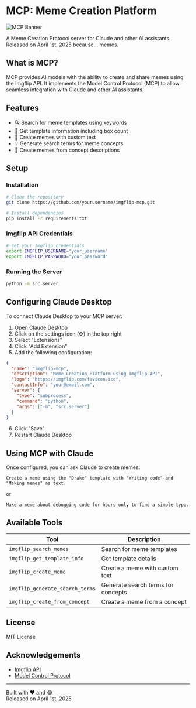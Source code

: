 # MCP: Meme Creation Platform

![MCP Banner](https://i.imgflip.com/9p7wqm.jpg)

A Meme Creation Protocol server for Claude and other AI assistants. Released on April 1st, 2025 because... memes.

## What is MCP?

MCP provides AI models with the ability to create and share memes using the Imgflip API. 
It implements the Model Control Protocol (MCP) to allow seamless integration with Claude and other AI assistants.

## Features

- 🔍 Search for meme templates using keywords
- 🧠 Get template information including box count
- 🎨 Create memes with custom text
- 💡 Generate search terms for meme concepts
- 🚀 Create memes from concept descriptions

## Setup

### Installation

```bash
# Clone the repository
git clone https://github.com/yourusername/imgflip-mcp.git

# Install dependencies
pip install -r requirements.txt
```

### Imgflip API Credentials

```bash
# Set your Imgflip credentials
export IMGFLIP_USERNAME="your_username"
export IMGFLIP_PASSWORD="your_password"
```

### Running the Server

```bash
python -m src.server
```

## Configuring Claude Desktop

To connect Claude Desktop to your MCP server:

1. Open Claude Desktop
2. Click on the settings icon (⚙️) in the top right
3. Select "Extensions"
4. Click "Add Extension"
5. Add the following configuration:

```json
{
  "name": "imgflip-mcp",
  "description": "Meme Creation Platform using Imgflip API",
  "logo": "https://imgflip.com/favicon.ico",
  "contactInfo": "your@email.com",
  "server": {
    "type": "subprocess",
    "command": "python",
    "args": ["-m", "src.server"]
  }
}
```

6. Click "Save"
7. Restart Claude Desktop

## Using MCP with Claude

Once configured, you can ask Claude to create memes:

```
Create a meme using the "Drake" template with "Writing code" and "Making memes" as text.
```

or

```
Make a meme about debugging code for hours only to find a simple typo.
```

## Available Tools

| Tool | Description |
|------|-------------|
| `imgflip_search_memes` | Search for meme templates |
| `imgflip_get_template_info` | Get template details |
| `imgflip_create_meme` | Create a meme with custom text |
| `imgflip_generate_search_terms` | Generate search terms for concepts |
| `imgflip_create_from_concept` | Create a meme from a concept |

## License

MIT License

## Acknowledgements

- [Imgflip API](https://imgflip.com/api)
- [Model Control Protocol](https://github.com/anthropics/model-control-protocol)

---

Built with ❤️ and 😂  
Released on April 1st, 2025
